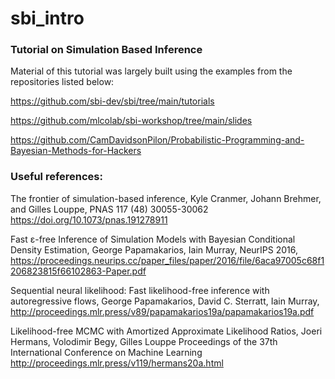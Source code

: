 # sbi_intro
### Tutorial on Simulation Based Inference


Material of this tutorial was largely built using the examples from the repositories listed below:

https://github.com/sbi-dev/sbi/tree/main/tutorials

https://github.com/mlcolab/sbi-workshop/tree/main/slides

https://github.com/CamDavidsonPilon/Probabilistic-Programming-and-Bayesian-Methods-for-Hackers


### Useful references:

The frontier of simulation-based inference, Kyle Cranmer, Johann Brehmer, and Gilles Louppe, PNAS 117 (48) 30055-30062 https://doi.org/10.1073/pnas.191278911

Fast ε-free Inference of Simulation Models with Bayesian Conditional Density Estimation, George Papamakarios, Iain Murray, NeurIPS 2016, https://proceedings.neurips.cc/paper_files/paper/2016/file/6aca97005c68f1206823815f66102863-Paper.pdf

Sequential neural likelihood: Fast likelihood-free inference with autoregressive flows, George Papamakarios, David C. Sterratt, Iain Murray, http://proceedings.mlr.press/v89/papamakarios19a/papamakarios19a.pdf

Likelihood-free MCMC with Amortized Approximate Likelihood Ratios, Joeri Hermans, Volodimir Begy, Gilles Louppe Proceedings of the 37th International Conference on Machine Learning http://proceedings.mlr.press/v119/hermans20a.html









